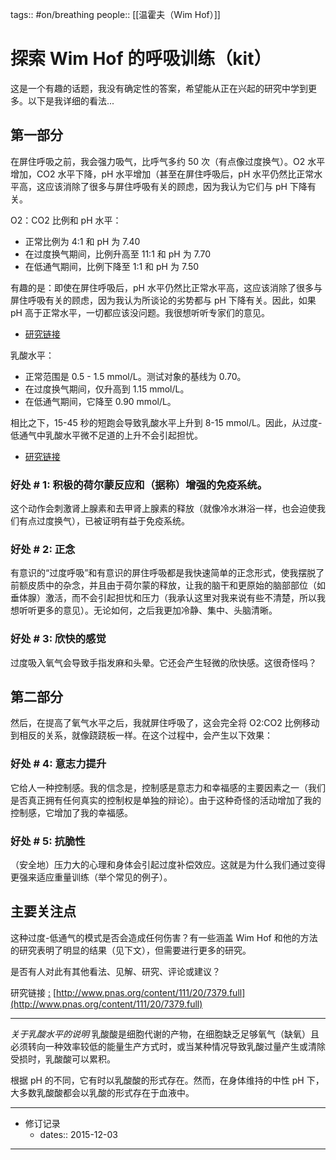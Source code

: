 tags:: #on/breathing 
people:: [[温霍夫（Wim Hof）]]

# 探索 Wim Hof 的呼吸训练（kit）

这是一个有趣的话题，我没有确定性的答案，希望能从正在兴起的研究中学到更多。以下是我详细的看法...

## 第一部分

在屏住呼吸之前，我会强力吸气，比呼气多约 50 次（有点像过度换气）。O2 水平增加，CO2 水平下降，pH 水平增加（甚至在屏住呼吸后，pH 水平仍然比正常水平高，这应该消除了很多与屏住呼吸有关的顾虑，因为我认为它们与 pH 下降有关。

O2：CO2 比例和 pH 水平：

-   正常比例为 4:1 和 pH 为 7.40
-   在过度换气期间，比例升高至 11:1 和 pH 为 7.70
-   在低通气期间，比例下降至 1:1 和 pH 为 7.50

有趣的是：即使在屏住呼吸后，pH 水平仍然比正常水平高，这应该消除了很多与屏住呼吸有关的顾虑，因为我认为所谈论的劣势都与 pH 下降有关。因此，如果 pH 高于正常水平，一切都应该没问题。我很想听听专家们的意见。

-   [研究链接](http://www.pnas.org/content/111/20/7379.full)

乳酸水平：

-   正常范围是 0.5 - 1.5 mmol/L。测试对象的基线为 0.70。
-   在过度换气期间，仅升高到 1.15 mmol/L。
-   在低通气期间，它降至 0.90 mmol/L。

相比之下，15-45 秒的短跑会导致乳酸水平上升到 8-15 mmol/L。因此，从过度-低通气中乳酸水平微不足道的上升不会引起担忧。

-   [研究链接](http://www.ncbi.nlm.nih.gov/pubmed/2007391)

### 好处 # 1: 积极的荷尔蒙反应和（据称）增强的免疫系统。

这个动作会刺激肾上腺素和去甲肾上腺素的释放（就像冷水淋浴一样，也会迫使我们有点过度换气），已被证明有益于免疫系统。

### 好处 # 2: 正念

有意识的“过度呼吸”和有意识的屏住呼吸都是我快速简单的正念形式，使我摆脱了前额皮质中的杂念，并且由于荷尔蒙的释放，让我的脑干和更原始的脑部部位（如垂体腺）激活，而不会引起担忧和压力（我承认这里对我来说有些不清楚，所以我想听听更多的意见）。无论如何，之后我更加冷静、集中、头脑清晰。

### 好处 # 3: 欣快的感觉

过度吸入氧气会导致手指发麻和头晕。它还会产生轻微的欣快感。这很奇怪吗？

## 第二部分

然后，在提高了氧气水平之后，我就屏住呼吸了，这会完全将 O2:CO2 比例移动到相反的关系，就像跷跷板一样。在这个过程中，会产生以下效果：

### 好处 # 4: 意志力提升

它给人一种控制感。我的信念是，控制感是意志力和幸福感的主要因素之一（我们是否真正拥有任何真实的控制权是单独的辩论）。由于这种奇怪的活动增加了我的控制感，它增加了我的幸福感。

### 好处 # 5: 抗脆性

（安全地）压力大的心理和身体会引起过度补偿效应。这就是为什么我们通过变得更强来适应重量训练（举个常见的例子）。

## 主要关注点

这种过度-低通气的模式是否会造成任何伤害？有一些涵盖 Wim Hof 和他的方法的研究表明了明显的结果（见下文），但需要进行更多的研究。

是否有人对此有其他看法、见解、研究、评论或建议？

研究链接 [:](http://www.pnas.org/content/111/20/7379.full) [](http://www.pnas.org/content/111/20/7379.full)[http://www.pnas.org/content/111/20/7379.full](http://www.pnas.org/content/111/20/7379.full)

---

_关于乳酸水平的说明_ 乳酸酸是细胞代谢的产物，在细胞缺乏足够氧气（缺氧）且必须转向一种效率较低的能量生产方式时，或当某种情况导致乳酸过量产生或清除受损时，乳酸酸可以累积。

根据 pH 的不同，它有时以乳酸酸的形式存在。然而，在身体维持的中性 pH 下，大多数乳酸酸都会以乳酸的形式存在于血液中。

---

- 修订记录
	- dates:: 2015-12-03

---
